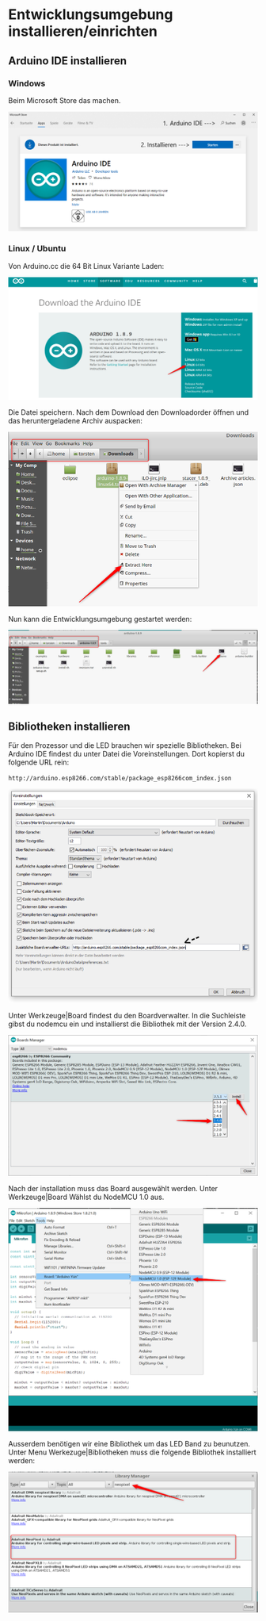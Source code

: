 # Entwicklungsumgebung installieren/einrichten
## Arduino IDE installieren

### Windows

Beim Microsoft Store das machen. 

![Arduino_IDE_installieren](./Bilder/Arduino_IDE.png)

### Linux / Ubuntu

Von Arduino.cc die 64 Bit Linux Variante Laden:

![Linux Download](./Bilder/Linux_Download.png)

Die Datei speichern. Nach dem Download den Downloadorder öffnen und das heruntergeladene Archiv auspacken:

![Linux extract](./Bilder/Linux_extract.png)

Nun kann die Entwicklungsumgebung gestartet werden:

![Linux Start](./Bilder/Linux_start.png)


## Bibliotheken installieren

Für den Prozessor und die LED brauchen wir spezielle Bibliotheken.
Bei Arduino IDE findest du unter Datei die Voreinstellungen. Dort kopierst du folgende URL rein:

`http://arduino.esp8266.com/stable/package_esp8266com_index.json`

![Voreinstellungen](./Bilder/URL.png) 

Unter Werkzeuge|Board findest du den Boardverwalter. In die Suchleiste gibst du nodemcu ein und installierst die Bibliothek mit der Version 2.4.0.

![Bibilotheksversion](./Bilder/Arduino_esp_bibliothek.png)

Nach der installation muss das Board ausgewählt werden. Unter Werkzeuge|Board Wählst du NodeMCU 1.0 aus.

![Auswahl](./Bilder/Arduino_esp_auswahl.png)

Ausserdem benötigen wir eine Bibliothek um das LED Band zu beunutzen. Unter Menu Werkezuge|Bibliotheken muss die folgende Bibliothek installiert werden:

![Adafruit Neopixel](./Bilder/Adafruit_Neopixel.png)
